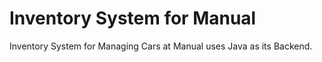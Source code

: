 # Inventory System for Manual
Inventory System for Managing Cars at Manual uses Java as its Backend.
